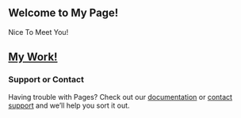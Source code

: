 ## Welcome to My Page!
   Nice To Meet You!

## [My Work!](https://github.com/huakaiwuxv/huakaiwuxv.github.io/blob/master/1160.txt)

### Support or Contact

Having trouble with Pages? Check out our [documentation](https://help.github.com/categories/github-pages-basics/) or [contact support](https://github.com/contact) and we’ll help you sort it out.

